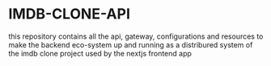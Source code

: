 # IMDB-CLONE-API
this repository contains all the api, gateway, configurations and resources to make the backend eco-system up and running  as a distribured system of the imdb clone project used by the nextjs frontend app
